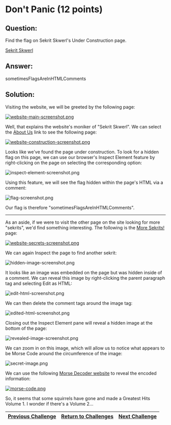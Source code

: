 # Don't Panic (12 points)

## Question:

Find the flag on Sekrit Skwerl's Under Construction page.

[Sekrit Skwerl](http://sekritskwerl.com/)

## Answer:

sometimesFlagsAreInHTMLComments

## Solution:

Visiting the website, we will be greeted by the following page:

[![website-main-screenshot.png](website-main-screenshot.png)](http://sekritskwerl.com/)

Well, that explains the website's moniker of "Sekrit Skwerl". We can select the [About Us](http://sekritskwerl.com/about_us.html) link to see the following page:

[![website-construction-screenshot.png](website-construction-screenshot.png)](http://sekritskwerl.com/about_us.html)

Looks like we've found the page under construction. To look for a hidden flag on this page, we can use our browser's Inspect Element feature by right-clicking on the page on selecting the corresponding option:

![inspect-element-screenshot.png](inspect-element-screenshot.png)

Using this feature, we will see the flag hidden within the page's HTML via a comment:

![flag-screenshot.png](flag-screenshot.png)

Our flag is therefore "sometimesFlagsAreInHTMLComments".

---

As an aside, if we were to visit the other page on the site looking for more "sekrits", we'd find something interesting. The following is the [More Sekrits!](http://sekritskwerl.com/more_sekrits/index.html) page:

[![website-secrets-screenshot.png](website-secrets-screenshot.png)](http://sekritskwerl.com/more_sekrits/index.html)

We can again Inspect the page to find another sekrit:

![hidden-image-screenshot.png](hidden-image-screenshot.png)

It looks like an image was embedded on the page but was hidden inside of a comment. We can reveal this image by right-clicking the parent paragraph tag and selecting Edit as HTML:

![edit-html-screenshot.png](edit-html-screenshot.png)

We can then delete the comment tags around the image tag:

![edited-html-screenshot.png](edited-html-screenshot.png)

Closing out the Inspect Element pane will reveal a hidden image at the bottom of the page:

![revealed-image-screenshot.png](revealed-image-screenshot.png)

We can zoom in on this image, which will allow us to notice what appears to be Morse Code around the circumference of the image:

![secret-image.png](secret-image.png)

We can use the following [Morse Decoder website](https://morsedecoder.com/) to reveal the encoded information:

[![morse-code.png](morse-code.png)](https://morsedecoder.com/)

So, it seems that some squirrels have gone and made a Greatest Hits Volume 1. I wonder if there's a Volume 2...

| [Previous Challenge](/Challenges/Analyze/5/README.md) | [Return to Challenges](/Challenges/../../../#modules) | [Next Challenge](/Challenges/Analyze/7/README.md) |
| :------- | :-----: | ------: |
